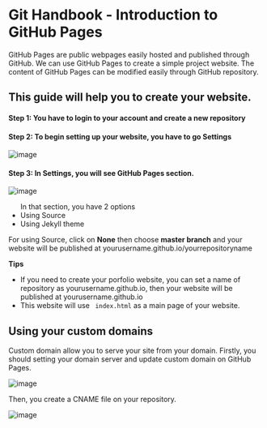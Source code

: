 # Git Handbook - Introduction to GitHub Pages

GitHub Pages are public webpages easily hosted and published through GitHub. We can use GitHub Pages to create a simple project website.
The content of GitHub Pages can be modified easily through GitHub repository.


## This guide will help you to create your website.

#### Step 1: You have to login to your account and create a new repository
#### Step 2: To begin setting up your website, you have to go Settings 
![image](https://user-images.githubusercontent.com/23649434/88269555-754d9680-ccfe-11ea-9822-6239c6e73b6f.png)

#### Step 3: In Settings, you will see GitHub Pages section.
![image](https://user-images.githubusercontent.com/23649434/88269834-f1e07500-ccfe-11ea-9b47-7bce430c27bb.png)
<ul> In that section, you have 2 options
  <li> Using Source</li>
  <li> Using Jekyll theme </li>
</ul>

For using Source, click on <b>None</b> then choose <b>master branch</b> and your website will be published at yourusername.github.io/yourrepositoryname

<b>Tips</b>
* If you need to create your porfolio website, you can set a name of repository as yourusername.github.io, then your website will be published at yourusername.github.io
* This website will use <code> index.html</code> as a main page of your website. 

## Using your custom domains
Custom domain allow you to serve your site from your domain. 
Firstly, you should setting your domain server and update custom domain on GitHub Pages.

![image](https://user-images.githubusercontent.com/23649434/88398873-30a22800-cdf0-11ea-93f3-77d803913d99.png)

Then, you create a CNAME file on your repository. 

![image](https://user-images.githubusercontent.com/23649434/88399277-d8b7f100-cdf0-11ea-916c-1d1553d81430.png)